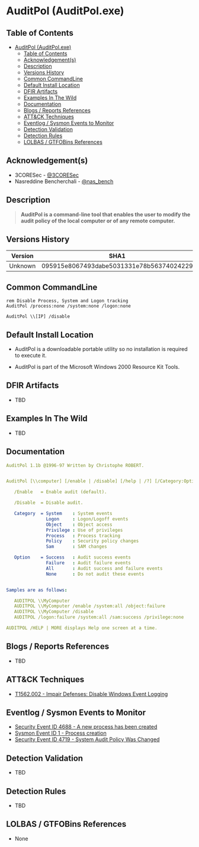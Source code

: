 # AuditPol (AuditPol.exe)

## Table of Contents

- [AuditPol (AuditPol.exe)](#auditpol-auditpolexe)
  - [Table of Contents](#table-of-contents)
  - [Acknowledgement(s)](#acknowledgements)
  - [Description](#description)
  - [Versions History](#versions-history)
  - [Common CommandLine](#common-commandline)
  - [Default Install Location](#default-install-location)
  - [DFIR Artifacts](#dfir-artifacts)
  - [Examples In The Wild](#examples-in-the-wild)
  - [Documentation](#documentation)
  - [Blogs / Reports References](#blogs--reports-references)
  - [ATT&CK Techniques](#attck-techniques)
  - [Eventlog / Sysmon Events to Monitor](#eventlog--sysmon-events-to-monitor)
  - [Detection Validation](#detection-validation)
  - [Detection Rules](#detection-rules)
  - [LOLBAS / GTFOBins References](#lolbas--gtfobins-references)

## Acknowledgement(s)

- 3CORESec - [@3CORESec](https://twitter.com/3CORESec)
- Nasreddine Bencherchali - [@nas_bench](https://twitter.com/nas_bench)

## Description

> **AuditPol is a command-line tool that enables the user to modify the audit policy of the local computer or of any remote computer.**

## Versions History

| Version | SHA1                                     | VT                                                                                                                   |
|---------|------------------------------------------|----------------------------------------------------------------------------------------------------------------------|
| Unknown    | 095915e8067493dabe5031331e78b56374024229 | [LINK](https://www.virustotal.com/gui/file/fa575bd24b9a174315bb283c6b47a6c1289b7283b16e699b75e414fb43e8fbdd/details)                                                                                                             |

## Common CommandLine

```batch
rem Disable Process, System and Logon tracking
AuditPol /process:none /system:none /logon:none

AuditPol \\[IP] /disable
```

## Default Install Location

- AuditPol is a downloadable portable utility so no installation is required to execute it.

- AuditPol is part of the Microsoft Windows 2000 Resource Kit Tools.

## DFIR Artifacts

- TBD

## Examples In The Wild

- TBD

## Documentation

```yaml
AuditPol 1.1b @1996-97 Written by Christophe ROBERT.


AuditPol [\\computer] [/enable | /disable] [/help | /?] [/Category:Option] ...

   /Enable   = Enable audit (default).

   /Disable  = Disable audit.

   Category  = System    : System events
               Logon     : Logon/Logoff events
               Object    : Object access
               Privilege : Use of privileges
               Process   : Process tracking
               Policy    : Security policy changes
               Sam       : SAM changes

   Option    = Success   : Audit success events
               Failure   : Audit failure events
               All       : Audit success and failure events
               None      : Do not audit these events


Samples are as follows:

   AUDITPOL \\MyComputer
   AUDITPOL \\MyComputer /enable /system:all /object:failure
   AUDITPOL \\MyComputer /disable
   AUDITPOL /logon:failure /system:all /sam:success /privilege:none

AUDITPOL /HELP | MORE displays Help one screen at a time.
```

## Blogs / Reports References

- TBD

## ATT&CK Techniques

- [T1562.002 - Impair Defenses: Disable Windows Event Logging](https://attack.mitre.org/techniques/T1562/002/)

## Eventlog / Sysmon Events to Monitor

- [Security Event ID 4688 - A new process has been created](https://www.ultimatewindowssecurity.com/securitylog/encyclopedia/event.aspx?eventID=4688)
- [Sysmon Event ID 1 - Process creation](https://www.ultimatewindowssecurity.com/securitylog/encyclopedia/event.aspx?eventid=90001)
- [Security Event ID 4719 - System Audit Policy Was Changed](https://www.ultimatewindowssecurity.com/securitylog/encyclopedia/event.aspx?eventID=4719)

## Detection Validation

- TBD

## Detection Rules

- TBD

## LOLBAS / GTFOBins References

- None

